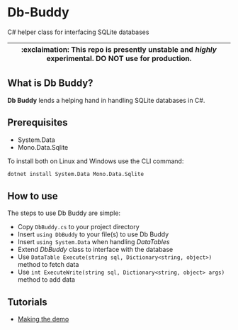 # Db-Buddy

C# helper class for interfacing SQLite databases

| :exclaimation: This repo is presently unstable and *highly* experimental. **DO NOT** use for production. |
|----------------------------------------------------------------------------------------------------------|

## What is Db Buddy?
**Db Buddy** lends a helping hand in handling SQLite databases in C#.

## Prerequisites

- System.Data
- Mono.Data.Sqlite

To install both on Linux and Windows use the CLI command:
```bash 
dotnet install System.Data Mono.Data.Sqlite
```

## How to use

The steps to use Db Buddy are simple:

- Copy `DbBuddy.cs` to your project directory
- Insert `using DbBuddy` to your file(s) to use Db Buddy
- Insert `using System.Data` when handling *DataTables*
- Extend *DbBuddy* class to interface with the database
- Use `DataTable Execute(string sql, Dictionary<string, object>)` method to fetch data
- Use `int ExecuteWrite(string sql, Dictionary<string, object> args)` method to add data

## Tutorials

- [Making the demo](docs/tutorial-demo.md)
